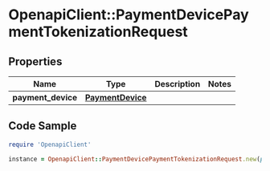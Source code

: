 # OpenapiClient::PaymentDevicePaymentTokenizationRequest

## Properties

Name | Type | Description | Notes
------------ | ------------- | ------------- | -------------
**payment_device** | [**PaymentDevice**](PaymentDevice.md) |  | 

## Code Sample

```ruby
require 'OpenapiClient'

instance = OpenapiClient::PaymentDevicePaymentTokenizationRequest.new(payment_device: null)
```


